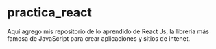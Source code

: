 # practica_react
Aquí agrego mis repositorio de lo aprendido de React Js, la libreria más famosa de JavaScript para crear aplicaciones y sitios de intenet.
